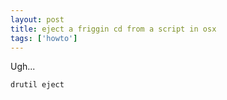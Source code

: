 ```yaml
---
layout: post
title: eject a friggin cd from a script in osx
tags: ['howto']
---
```


Ugh...

    drutil eject

